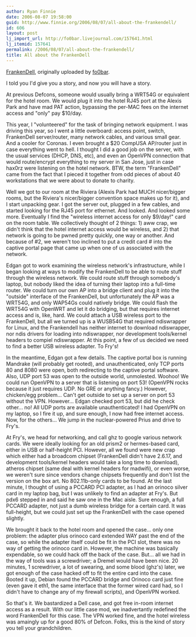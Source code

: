 ```yaml
---
author: Ryan Finnie
date: 2006-08-07 19:58:00
guid: http://www.finnie.org/2006/08/07/all-about-the-frankendell/
id: 606
layout: post
lj_import_url: http://fo0bar.livejournal.com/157641.html
lj_itemid: 157641
permalink: /2006/08/07/all-about-the-frankendell/
title: All about the FrankenDell
---
```

<div class="flickr-frame">
  <a href="http://www.flickr.com/photos/fo0bar/208260148/" title="photo sharing"><img src="http://static.flickr.com/92/208260148_db13ea47f8.jpg" class="flickr-photo" alt="" /></a><br /> <span class="flickr-caption"><a href="http://www.flickr.com/photos/fo0bar/208260148/">FrankenDell</a>, originally uploaded by <a href="http://www.flickr.com/people/fo0bar/">fo0bar</a>.</span>
</div>

I told you I'd give you a story, and now you will have a story.

At previous Defcons, someone would usually bring a WRT54G or equivalent for the hotel room. We would plug it into the hotel RJ45 port at the Alexis Park and have mad PAT action, bypassing the per-MAC fees on the internet access and "only" pay $10/day.

This year, I "volunteered" for the task of bringing network equipment. I was driving this year, so I went a little overboard: access point, switch, FrankenDell server/router, many network cables, and various small gear. And a cooler for Coronas. I even brought a $20 CompUSA AP/router just in case everything went to hell. I thought I did a good job on the server, with the usual services (DHCP, DNS, etc), and even an OpenVPN connection that would route/encrypt everything to my server in San Jose, just in case hax0rz were listening on the hotel network. BTW, the term "FrankenDell" came from the fact that I pieced it together from odd pieces of about 40 workstations that we were about to donate to charity.

Well we got to our room at the Riviera (Alexis Park had MUCH nicer/bigger rooms, but the Riviera's nicer/bigger convention space makes up for it), and I start unpacking gear. I got the server out, plugged in a few cables, and started looking for the RJ45 port for ethernet. And looked. And looked some more. Eventually I find the "wireless internet access for only $9/day!" card on the room table. We collectively thought of 2 things: 1) aww crap, we didn't think that the hotel internet access would be wireless, and 2) that network is going to be pwned pretty quickly, one way or another. And because of #2, we weren't too inclined to put a credit card # into the captive portal page that came up when one of us associated with the network.

Edgan got to work examining the wireless network's infrastructure, while I began looking at ways to modify the FrankenDell to be able to route stuff through the wireless network. We could route stuff through somebody's laptop, but nobody liked the idea of turning their laptop into a full-time router. We could turn our own AP into a bridge client and plug it into the "outside" interface of the FrankenDell, but unfortunately the AP was a WRT54G, and only WAP54Gs could natively bridge. We could flash the WRT54G with OpenWRT and let it do bridging, but that requires internet access and is, like, hard. We could attach a USB wireless port to the FrankenDell, but all we turned up is a WUSB54G that required ndiswrapper for Linux, and the Frankendell has neither internet to download ndiswrapper, nor ndis drivers for loading into ndiswrapper, nor development tools/kernel headers to compiel ndiswrapper. At this point, a few of us decided we need to find a better USB wireless adapter. To Fry's!

In the meantime, Edgan got a few details. The captive portal box is running Mandrake (will probably get rooted), and unauthenticated, only TCP ports 80 and 8080 were open, both redirecting to the captive portal software. Also, UDP port 53 was open to the outside world, unmolested. Woohoo! We could run OpenVPN to a server that is listening on port 53! (OpenVPN rocks because it just requires UDP. No GRE or anything fancy.) However, chicken/egg problem... Can't get outside to set up a server on port 53 without the VPN. However... Edgan checked port 53, but did he check other... no! All UDP ports are available unauthenticated! I had OpenVPN on my laptop, so I fire it up, and sure enough, I now had free internet access. Now, for the others... We jump in the nuclear-powered Prius and drive to Fry's.

At Fry's, we head for networking, and call ghz to google various network cards. We were ideally looking for an old prism2 or hermes-based card, either in USB or half-height PCI. However, all we found were new crap which either had a broadcom chipset (FrankenDell didn't have 2.6.17, and development tools/kernel headers would take a long time to download), atheros chipset (same deal with kernel headers for madwifi), or even worse, we weren't sure since vendors change chipsets frequently and don't list the version on the box art. No 802.11b-only cards to be found. At the last minute, I thought of using a PCCARD PCI adapter, as I had an orinoco silver card in my laptop bag, but I was unlikely to find an adapter at Fry's. But pdx6 stepped in and said he saw one in the Mac aisle. Sure enough, a full PCCARD adapter, not just a dumb wireless bridge for a certain card. It was full-height, but we could just set up the FrankenDell with the case opened slightly.

We brought it back to the hotel room and opened the case... only one problem: the adapter plus orinoco card extended WAY past the end of the case, so while the adapter itself could be fit in the PCI slot, there was no way of getting the orinoco card in. However, the machine was basically expendable, so we could hack off the back of the case. But... all we had in the way of tools was a screwdriver; a Dremel would have been nice. 20 minutes, 1 screwdriver, a lot of swearing, and some blood (ghz's) later, we got enough of the case hacked off to fit the entire card into the case. Booted it up, Debian found the PCCARD bridge and Orinoco card just fine (even gave it eth1, the same interface that the former wired card had, so I didn't have to change any of my firewall scripts), and OpenVPN worked.

So that's it. We bastardized a Dell case, and got free in-room internet access as a result. With our little case mod, we inadvertantly redefined the word FrankenDell for this case. The VPN worked fine, and the hotel wireless was amaingly up for a good 80% of Defcon. Folks, this is the kind of story you tell your grandchildren.
